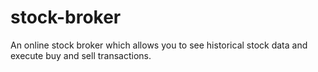 # stock-broker


An online stock broker which allows you to see historical stock data and execute buy and sell transactions.
